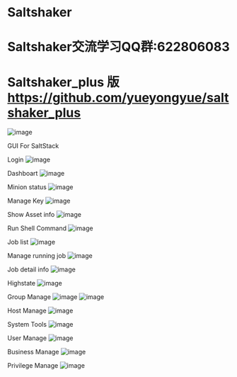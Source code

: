 # Saltshaker
# Saltshaker交流学习QQ群:622806083
# Saltshaker_plus 版 https://github.com/yueyongyue/saltshaker_plus
![image](https://github.com/yueyongyue/saltshaker_api/blob/master/screenshots/qq.png)

GUI For SaltStack


Login
![image](https://github.com/yueyongyue/saltshaker/blob/master/screenshots/2015-12-14_171227.png)

Dashboart
![image](https://github.com/yueyongyue/saltshaker/blob/master/screenshots/2016-05-09_103922.png)

Minion status
![image](https://github.com/yueyongyue/saltshaker/blob/master/screenshots/2015-12-14_160819.png)

Manage Key
![image](https://github.com/yueyongyue/saltshaker/blob/master/screenshots/2015-12-14_160836.png)

Show Asset info
![image](https://github.com/yueyongyue/saltshaker/blob/master/screenshots/2016-05-09_104603.png)

Run Shell Command
![image](https://github.com/yueyongyue/saltshaker/blob/master/screenshots/2015-12-14_160940.png)

Job list
![image](https://github.com/yueyongyue/saltshaker/blob/master/screenshots/2015-12-14_160959.png)

Manage running job
![image](https://github.com/yueyongyue/saltshaker/blob/master/screenshots/2015-12-14_161141.png)

Job detail info
![image](https://github.com/yueyongyue/saltshaker/blob/master/screenshots/2015-12-14_161120.png)

Highstate
![image](https://github.com/yueyongyue/saltshaker/blob/master/screenshots/2015-12-14_161224.png)

Group Manage
![image](https://github.com/yueyongyue/saltshaker/blob/master/screenshots/2016-05-09_104626.png)
![image](https://github.com/yueyongyue/saltshaker/blob/master/screenshots/2016-05-09_104645.png)

Host Manage
![image](https://github.com/yueyongyue/saltshaker/blob/master/screenshots/2016-05-09_104702.png)

System Tools
![image](https://github.com/yueyongyue/saltshaker/blob/master/screenshots/2016-05-09_104718.png)

User Manage
![image](https://github.com/yueyongyue/saltshaker/blob/master/screenshots/2016-05-09_104737.png)

Business Manage
![image](https://github.com/yueyongyue/saltshaker/blob/master/screenshots/2016-05-09_104750.png)

Privilege Manage
![image](https://github.com/yueyongyue/saltshaker/blob/master/screenshots/2016-05-09_104800.png)
